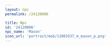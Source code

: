 ```yaml
---
layout: npc
permalink: /24120006

title: Npc
id: '24120006'
npc_name: 'Mason'
icon_url: 'portrait/mob/11003537_m_mason_p.png'
---
```

